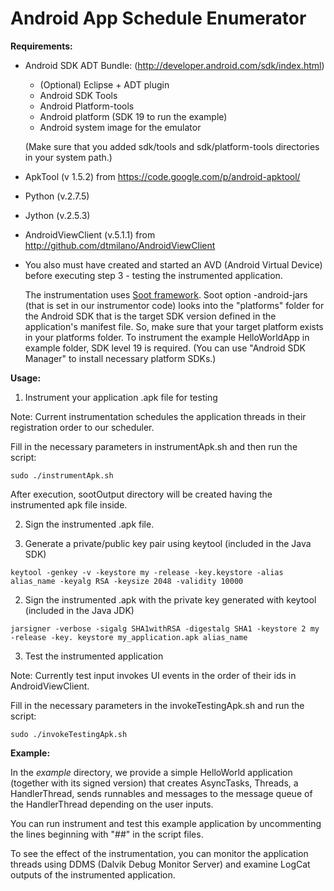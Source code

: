 # Android App Schedule Enumerator


**Requirements:**

- Android SDK ADT Bundle:
(http://developer.android.com/sdk/index.html)
  - (Optional) Eclipse + ADT plugin
  - Android SDK Tools
  - Android Platform-tools
  - Android platform (SDK 19 to run the example)
  - Android system image for the emulator

  (Make sure that you added sdk/tools and sdk/platform-tools directories in your system path.)

- ApkTool (v 1.5.2) from https://code.google.com/p/android-apktool/

- Python (v.2.7.5) 
 
- Jython (v.2.5.3)

- AndroidViewClient (v.5.1.1) from http://github.com/dtmilano/AndroidViewClient

- You also must have created and started an AVD (Android Virtual Device) before executing step 3 - testing the instrumented application.

  The instrumentation uses [Soot framework](https://github.com/Sable/soot). Soot option -android-jars (that is set in our instrumentor code) looks into the "platforms" folder for the Android SDK that is the target SDK version defined in the application's manifest file. So, make sure that your target platform exists in your platforms folder. To instrument the example HelloWorldApp in example folder, SDK level 19 is required. (You can use "Android SDK Manager" to install necessary platform SDKs.)

**Usage:**

1. Instrument your application .apk file for testing
  
  Note: Current instrumentation schedules the application threads in their registration order to our scheduler.

  Fill in the necessary parameters in instrumentApk.sh and then run the script:

  ```
  sudo ./instrumentApk.sh
  ```

  After execution, sootOutput directory will be created having the instrumented apk file inside.


2. Sign the instrumented .apk file.

  1. Generate a private/public key pair using keytool (included in the Java SDK)

  ```
keytool -genkey -v -keystore my -release -key.keystore -alias alias_name -keyalg RSA -keysize 2048 -validity 10000
  ```

  2. Sign the instrumented .apk with the private key generated with keytool (included in the Java JDK)

  ```
jarsigner -verbose -sigalg SHA1withRSA -digestalg SHA1 -keystore 2 my -release -key. keystore my_application.apk alias_name
  ```

3. Test the instrumented application
  
  Note: Currently test input invokes UI events in the order of their ids in AndroidViewClient.
	
  Fill in the necessary parameters in the invokeTestingApk.sh  and run the script:

  ``` 
  sudo ./invokeTestingApk.sh
  ```

**Example:**

In the *example* directory, we provide a simple HelloWorld application (together with its signed version) that creates AsyncTasks, Threads, a HandlerThread, sends runnables and messages to the message queue of the HandlerThread depending on the user inputs. 

You can run instrument and test this example application by uncommenting the lines beginning with "##" in the script files.

To see the effect of the instrumentation, you can monitor the application threads using DDMS (Dalvik Debug Monitor Server) and examine LogCat outputs of the instrumented application.
